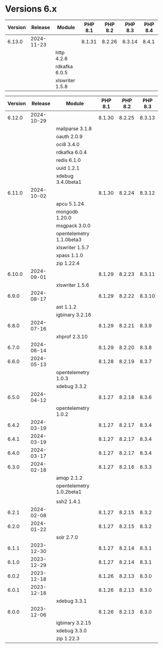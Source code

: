 <!-- markdownlint-disable MD013 -->
# Versions 6.x


| Version | Release    | Module          | PHP 8.1 | PHP 8.2 | PHP 8.3 | PHP 8.4 |
|---------|------------|-----------------|---------|---------|---------|---------|
| 6.13.0  | 2024-11-23 |                 | 8.1.31  | 8.2.26  | 8.3.14  | 8.4.1   |
|         |            | http 4.2.6      |         |         |         |         |
|         |            | rdkafka 6.0.5   |         |         |         |         |
|         |            | xlswriter 1.5.8 |         |         |         |         |

| Version | Release    | Module                   | PHP 8.1 | PHP 8.2 | PHP 8.3 |
|---------|------------|--------------------------|---------|---------|---------|
| 6.12.0  | 2024-10-29 |                          | 8.1.30  | 8.2.25  | 8.3.13  |
|         |            | mailparse 3.1.8          |         |         |         |
|         |            | oauth 2.0.9              |         |         |         |
|         |            | oci8 3.4.0               |         |         |         |
|         |            | rdkafka 6.0.4            |         |         |         |
|         |            | redis 6.1.0              |         |         |         |
|         |            | uuid 1.2.1               |         |         |         |
|         |            | xdebug 3.4.0beta1        |         |         |         |
| 6.11.0  | 2024-10-02 |                          | 8.1.30  | 8.2.24  | 8.3.12  |
|         |            | apcu 5.1.24              |         |         |         |
|         |            | mongodb 1.20.0           |         |         |         |
|         |            | msgpack 3.0.0            |         |         |         |
|         |            | opentelemetry 1.1.0beta3 |         |         |         |
|         |            | xlswriter 1.5.7          |         |         |         |
|         |            | xpass 1.1.0              |         |         |         |
|         |            | zip 1.22.4               |         |         |         |
| 6.10.0  | 2024-09-01 |                          | 8.1.29  | 8.2.23  | 8.3.11  |
|         |            | xlswriter 1.5.6          |         |         |         |
| 6.9.0   | 2024-08-17 |                          | 8.1.29  | 8.2.22  | 8.3.10  |
|         |            | ast 1.1.2                |         |         |         |
|         |            | igbinary 3.2.16          |         |         |         |
| 6.8.0   | 2024-07-16 |                          | 8.1.29  | 8.2.21  | 8.3.9   |
|         |            | xhprof 2.3.10            |         |         |         |
| 6.7.0   | 2024-06-14 |                          | 8.1.29  | 8.2.20  | 8.3.8   |
| 6.6.0   | 2024-05-13 |                          | 8.1.28  | 8.2.19  | 8.3.7   |
|         |            | opentelemetry 1.0.3      |         |         |         |
|         |            | xdebug 3.3.2             |         |         |         |
| 6.5.0   | 2024-04-12 |                          | 8.1.27  | 8.2.18  | 8.3.6   |
|         |            | opentelemetry 1.0.2      |         |         |         |
| 6.4.2   | 2024-03-19 |                          | 8.1.27  | 8.2.17  | 8.3.4   |
| 6.4.1   | 2024-03-19 |                          | 8.1.27  | 8.2.17  | 8.3.4   |
| 6.4.0   | 2024-03-17 |                          | 8.1.27  | 8.2.17  | 8.3.4   |
| 6.3.0   | 2024-02-18 |                          | 8.1.27  | 8.2.16  | 8.3.3   |
|         |            | amqp 2.1.2               |         |         |         |
|         |            | opentelemetry 1.0.2beta1 |         |         |         |
|         |            |                          |         |         |         |
|         |            | ssh2 1.4.1               |         |         |         |
| 6.2.1   | 2024-02-08 |                          | 8.1.27  | 8.2.15  | 8.3.2   |
| 6.2.0   | 2024-01-22 |                          | 8.1.27  | 8.2.15  | 8.3.2   |
|         |            | solr 2.7.0               |         |         |         |
| 6.1.1   | 2023-12-30 |                          | 8.1.27  | 8.2.14  | 8.3.1   |
| 6.1.0   | 2023-12-29 |                          | 8.1.27  | 8.2.14  | 8.3.1   |
| 6.0.2   | 2023-12-18 |                          | 8.1.26  | 8.2.13  | 8.3.0   |
| 6.0.1   | 2023-12-18 |                          | 8.1.26  | 8.2.13  | 8.3.0   |
|         |            | xdebug 3.3.1             |         |         |         |
| 6.0.0   | 2023-12-06 |                          | 8.1.26  | 8.2.13  | 8.3.0   |
|         |            | igbinary 3.2.15          |         |         |         |
|         |            | xdebug 3.3.0             |         |         |         |
|         |            | zip 1.22.3               |         |         |         |

